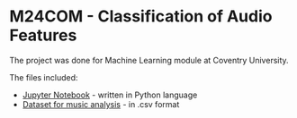 # M24COM - Classification of Audio Features 


The project was done for Machine Learning module at Coventry University.

The files included:
 * [Jupyter Notebook](https://github.com/pyxelr/M24COM_Classification_in_Python/blob/master/m24com_classification.ipynb) - written in Python language
 * [Dataset for music analysis](https://github.com/pyxelr/M25COM_Classification_in_Python/blob/master/musicclean.csv) - in .csv format